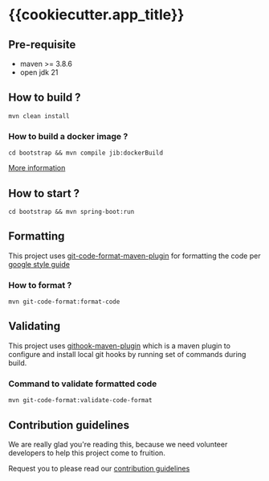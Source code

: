 # {{cookiecutter.app_title}}

## Pre-requisite

- maven >= 3.8.6
- open jdk 21

## How to build ?

```
mvn clean install
```

### How to build a docker image ?

```
cd bootstrap && mvn compile jib:dockerBuild
```

[More information](https://cloud.google.com/java/getting-started/jib)

## How to start ?

```
cd bootstrap && mvn spring-boot:run
```

## Formatting

This project uses [git-code-format-maven-plugin](https://github.com/Cosium/git-code-format-maven-plugin) for formatting
the code per [google style guide](https://google.github.io/styleguide/javaguide.html)

### How to format ?

`mvn git-code-format:format-code`

## Validating

This project uses [githook-maven-plugin](https://mvnrepository.com/artifact/io.github.phillipuniverse/githook-maven-plugin) which is a maven plugin to configure and install local git hooks by running set of commands during build.

### Command to validate formatted code

```
mvn git-code-format:validate-code-format
```

## Contribution guidelines

We are really glad you're reading this, because we need volunteer developers to help this project come to fruition.

Request you to please read our [contribution guidelines](https://devs-from-matrix.github.io/basic-template-repository/#/README?id=contribution-guidelines)
